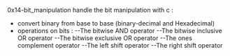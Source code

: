 0x14-bit_manipulation
handle the bit manipulation with c :
- convert binary from base to base (binary-decimal and Hexadecimal)
- operations on bits :
	--The bitwise AND operator
	--The bitwise inclusive OR operator
	--The bitwise exclusive OR operator
	--The ones complement operator
	--The left shift operator
	--The right shift operator
